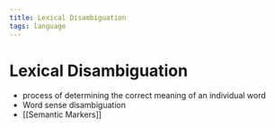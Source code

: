 ```yaml
---
title: Lexical Disambiguation
tags: language
---
```


# Lexical Disambiguation
- process of determining the correct meaning of an individual word
- Word sense disambiguation
- [[Semantic Markers]]

































































